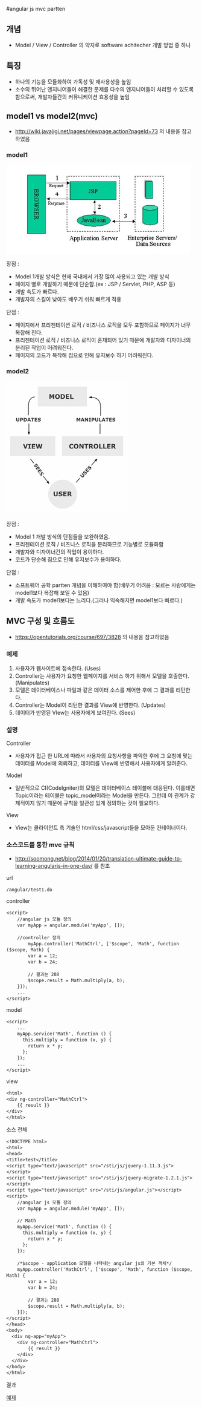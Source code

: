 #angular js mvc partten 

## 개념 
- Model / View / Controller 의 약자로 software achitecher 개발 방법 중 하나

## 특징  
- 하나의 기능을 모듈화하여 가독성 및 재사용성을 높임
- 소수의 뛰어난 엔지니어들이 해결한 문제를 다수의 엔지니어들이 처리할 수 있도록 함으로써, 개발자들간의 커뮤니케이션 효용성을 높임

## model1 vs model2(mvc) 
 - http://wiki.javajigi.net/pages/viewpage.action?pageId=73 의 내용을 참고하였음

### model1 

![model1](images/model1.jpg)

장점 : 
 - Model 1개발 방식은 현재 국내에서 가장 많이 사용되고 있는 개발 방식
 - 페이지 별로 개발하기 때문에 단순함.(ex : JSP / Servlet, PHP, ASP 등)
 - 개발 속도가 빠르다.
 - 개발자의 스킬이 낮아도 배우기 쉬워 빠르게 적용

단점 :
 - 페이지에서 프리젠테이션 로직 / 비즈니스 로직을 모두 포함하므로 페이지가 너무 복잡해 진다.
 - 프리젠테이션 로직 / 비즈니스 로직이 혼재되어 있기 때문에 개발자와 디자이너의 분리된 작업이 어려워진다.
 - 페이지의 코드가 복작해 짐으로 인해 유지보수 하기 어려워진다.

### model2

![model1](images/mvc.jpg)

장점 : 
 - Model 1 개발 방식의 단점들을 보완하였음.
 - 프리젠테이션 로직 / 비즈니스 로직을 분리하므로 기능별로 모듈화함
 - 개발자와 디자이너간의 작업이 용이하다.
 - 코드가 단순해 짐으로 인해 유지보수가 용이하다.

단점 : 
 - 소프트웨어 공학 partten 개념을 이해하여야 함(배우기 어려움 : 모르는 사람에게는 model1보다 복잡해 보일 수 있음)
 - 개발 속도가 model1보다는 느리다.(그러나 익숙해지면 model1보다 빠르다.)


## MVC 구성 및 흐름도 
 - https://opentutorials.org/course/697/3828 의 내용을 참고하였음

 ### 예제
1. 사용자가 웹사이트에 접속한다. (Uses)
2. Controller는 사용자가 요청한 웹페이지를 서비스 하기 위해서 모델을 호출한다. (Manipulates)
3. 모델은 데이터베이스나 파일과 같은 데이터 소스를 제어한 후에 그 결과를 리턴한다.
4. Controller는 Model이 리턴한 결과를 View에 반영한다. (Updates)
5. 데이터가 반영된 VIew는 사용자에게 보여진다. (Sees)

 ### 설명

Controller 
 - 사용자가 접근 한 URL에 따라서 사용자의 요청사항을 파악한 후에 그 요청에 맞는 데이터를 Model에 의뢰하고, 데이터를 View에 반영해서 사용자에게 알려준다. 

Model
 - 일반적으로 CI(CodeIgniter)의 모델은 데이터베이스 테이블에 대응된다. 이를테면 Topic이라는 테이블은 topic_model이라는 Model을 만든다. 그런데 이 관계가 강제적이지 않기 때문에 규칙을 일관성 있게 정의하는 것이 필요하다.

View 
 - View는 클라이언트 측 기술인 html/css/javascript들을 모아둔 컨테이너이다. 

### 소스코드를 통한 mvc 규칙
 - http://soomong.net/blog/2014/01/20/translation-ultimate-guide-to-learning-angularjs-in-one-day/ 를 참조

url 
```
/angular/test1.do
```

controller
```
<script>
	//angular js 모듈 정의
	var myApp = angular.module('myApp', []);
	
	//controller 정의
    	myApp.controller('MathCtrl', ['$scope', 'Math', function ($scope, Math) {
	    var a = 12;
	    var b = 24;

	    // 결과는 288
		$scope.result = Math.multiply(a, b);
	}]);
	...
</script>
```

model
```
<script>
	...
	myApp.service('Math', function () {
	  this.multiply = function (x, y) {
	    return x * y;
	  };
	});
	...
</script>
```

view 
```
<html>
<div ng-controller="MathCtrl">
	{{ result }}
</div>
</html>
```

소스 전체 
```
<!DOCTYPE html>
<html>
<head>
<title>test</title>
<script type="text/javascript" src="/sti/js/jquery-1.11.3.js"></script>
<script type="text/javascript" src="/sti/js/jquery-migrate-1.2.1.js"></script>
<script type="text/javascript" src="/sti/js/angular.js"></script>
<script>
	//angular js 모듈 정의
	var myApp = angular.module('myApp', []);
	
	// Math
	myApp.service('Math', function () {
	  this.multiply = function (x, y) {
	    return x * y;
	  };
	});
	
	/*$scope - application 모델을 나타내는 angular js의 기본 객체*/
	myApp.controller('MathCtrl', ['$scope', 'Math', function ($scope, Math) {
	    var a = 12;
	    var b = 24;

	    // 결과는 288
	    $scope.result = Math.multiply(a, b);
	}]);
</script>
</head>
<body>
  <div ng-app="myApp">
    <div ng-controller="MathCtrl">
        {{ result }}
    </div>
  </div>
</body>
</html>
```
결과

[예제](http://codepen.io/skypentum/pen/YyoNwM)
